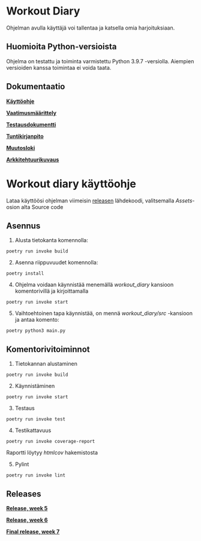 # **Workout Diary**

Ohjelman avulla käyttäjä voi tallentaa ja katsella omia harjoituksiaan.

## **Huomioita Python-versioista**

Ohjelma on testattu ja toiminta varmistettu Python 3.9.7 -versiolla. Aiempien versioiden kanssa toimintaa ei voida taata.

## **Dokumentaatio**

**[Käyttöohje](https://github.com/vtonteri/ot-harjoitustyo/blob/main/workout_diary/dokumentaatio/manual.md)**

**[Vaatimusmäärittely](https://github.com/vtonteri/ot-harjoitustyo/blob/main/workout_diary/dokumentaatio/vaatimusmaarittely.md)**

**[Testausdokumentti](https://github.com/vtonteri/ot-harjoitustyo/blob/main/workout_diary/dokumentaatio/testing_document.md)**

**[Tuntikirjanpito](https://github.com/vtonteri/ot-harjoitustyo/blob/main/workout_diary/dokumentaatio/tuntikirjanpito.md)**

**[Muutosloki](https://github.com/vtonteri/ot-harjoitustyo/blob/main/workout_diary/dokumentaatio/changelog.md)**

**[Arkkitehtuurikuvaus](https://github.com/vtonteri/ot-harjoitustyo/blob/main/workout_diary/dokumentaatio/architecture.md)**

# **Workout diary käyttöohje**

Lataa käyttöösi ohjelman viimeisin [releasen](https://github.com/vtonteri/ot-harjoitustyo/releases) lähdekoodi, valitsemalla *Assets*-osion alta Source code

## **Asennus**

1. Alusta tietokanta komennolla:

`poetry run invoke build`

2. Asenna riippuvuudet komennolla:

`poetry install`

4. Ohjelma voidaan käynnistää menemällä *workout_diary* kansioon komentorivillä ja kirjoittamalla 

`poetry run invoke start`

5. Vaihtoehtoinen tapa käynnistää, on mennä *workout_diary/src* -kansioon ja antaa komento:

`poetry python3 main.py`

## **Komentorivitoiminnot**

1. Tietokannan alustaminen

`poetry run invoke build`

2. Käynnistäminen

`poetry run invoke start`

3. Testaus 

`poetry run invoke test`

4. Testikattavuus

`poetry run invoke coverage-report`

Raportti löytyy *htmlcov* hakemistosta

5. Pylint

`poetry run invoke lint`

## **Releases**

**[Release, week 5](https://github.com/vtonteri/ot-harjoitustyo/releases/tag/viikko5)**

**[Release, week 6](https://github.com/vtonteri/ot-harjoitustyo/releases/tag/Viikko6)**

**[Final release, week 7](https://github.com/vtonteri/ot-harjoitustyo/releases/tag/Viikko7)**